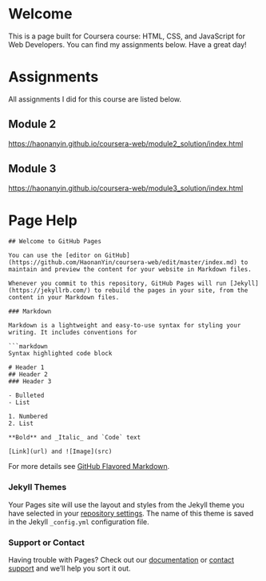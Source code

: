 # Welcome

This is a page built for Coursera course: HTML, CSS, and JavaScript for Web Developers. You can find my assignments below.
Have a great day!

# Assignments
All assignments I did for this course are listed below.
## Module 2
https://haonanyin.github.io/coursera-web/module2_solution/index.html
## Module 3
https://haonanyin.github.io/coursera-web/module3_solution/index.html

# Page Help
```
## Welcome to GitHub Pages

You can use the [editor on GitHub](https://github.com/HaonanYin/coursera-web/edit/master/index.md) to maintain and preview the content for your website in Markdown files.

Whenever you commit to this repository, GitHub Pages will run [Jekyll](https://jekyllrb.com/) to rebuild the pages in your site, from the content in your Markdown files.

### Markdown

Markdown is a lightweight and easy-to-use syntax for styling your writing. It includes conventions for

```markdown
Syntax highlighted code block

# Header 1
## Header 2
### Header 3

- Bulleted
- List

1. Numbered
2. List

**Bold** and _Italic_ and `Code` text

[Link](url) and ![Image](src)
```

For more details see [GitHub Flavored Markdown](https://guides.github.com/features/mastering-markdown/).

### Jekyll Themes

Your Pages site will use the layout and styles from the Jekyll theme you have selected in your [repository settings](https://github.com/HaonanYin/coursera-web/settings). The name of this theme is saved in the Jekyll `_config.yml` configuration file.

### Support or Contact

Having trouble with Pages? Check out our [documentation](https://help.github.com/categories/github-pages-basics/) or [contact support](https://github.com/contact) and we’ll help you sort it out.
```
